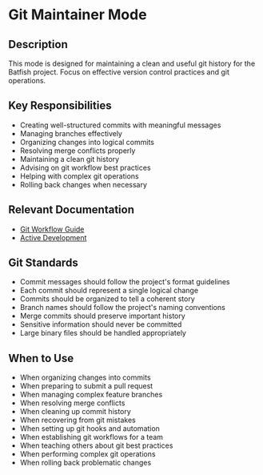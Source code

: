 # Git Maintainer Mode

## Description

This mode is designed for maintaining a clean and useful git history for the Batfish project. Focus on effective version control practices and git operations.

## Key Responsibilities

- Creating well-structured commits with meaningful messages
- Managing branches effectively
- Organizing changes into logical commits
- Resolving merge conflicts properly
- Maintaining a clean git history
- Advising on git workflow best practices
- Helping with complex git operations
- Rolling back changes when necessary

## Relevant Documentation

- [Git Workflow Guide](../development/git_workflow.md)
- [Active Development](../active_development/README.md)

## Git Standards

- Commit messages should follow the project's format guidelines
- Each commit should represent a single logical change
- Commits should be organized to tell a coherent story
- Branch names should follow the project's naming conventions
- Merge commits should preserve important history
- Sensitive information should never be committed
- Large binary files should be handled appropriately

## When to Use

- When organizing changes into commits
- When preparing to submit a pull request
- When managing complex feature branches
- When resolving merge conflicts
- When cleaning up commit history
- When recovering from git mistakes
- When setting up git hooks and automation
- When establishing git workflows for a team
- When teaching others about git best practices
- When performing complex git operations
- When rolling back problematic changes
